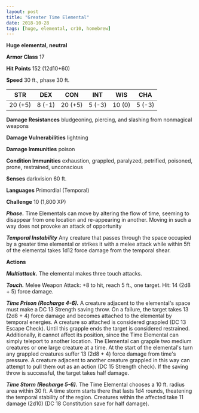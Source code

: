 ```yaml
---
layout: post
title: "Greater Time Elemental"
date: 2018-10-28
tags: [huge, elemental, cr10, homebrew]
---
```


**Huge elemental, neutral**

**Armor Class** 17

**Hit Points** 152 (12d10+60)

**Speed** 30 ft., phase 30 ft.

|   STR   |   DEX   |   CON   |   INT   |   WIS   |   CHA   |
|:-----:|:-----:|:-----:|:-----:|:-----:|:-----:|
| 20 (+5) | 8 (-1) | 20 (+5) | 5 (-3) | 10 (0) | 5 (-3) |

**Damage Resistances** bludgeoning, piercing, and slashing from nonmagical weapons

**Damage Vulnerabilities** lightning

**Damage Immunities** poison

**Condition Immunities** exhaustion, grappled, paralyzed, petrified, poisoned, prone, restrained, unconscious

**Senses** darkvision 60 ft.

**Languages** Primordial (Temporal)

**Challenge** 10 (1,800 XP)

***Phase.*** Time Elementals can move by altering the flow of time, seeming to disappear from one location and re-appearing in another.  Moving in such a way does not provoke an attack of opportunity

***Temporal Instability*** Any creature that passes through the space occupied by a greater time elemental or strikes it with a melee attack while within 5ft of the elemental takes 1d12 force damage from the temporal shear.

**Actions**

***Multiattack.*** The elemental makes three touch attacks.

***Touch.*** Melee Weapon Attack: +8 to hit, reach 5 ft., one target. Hit: 14 (2d8 + 5) force damage.

***Time Prison (Recharge 4-6).*** A creature adjacent to the elemental's space must make a DC 13 Strength saving throw. On a failure, the target takes 13 (2d8 + 4) force damage and becomes attached to the elemental by temporal energies.  A creature so attached is considered grappled (DC 13 Escape Check).  Until this grapple ends the target is considered restrained.  Additionally, it cannot affect its position, since the Time Elemental can simply teleport to another location.  The Elemental can grapple two medium creatures or one large creature at a time.  At the start of the elemental's turn any grappled creatures suffer 13 (2d8 + 4) force damage from time's pressure.  A creature adjacent to another creature grappled in this way can attempt to pull them out as an action (DC 15 Strength check).  If the saving throw is successful, the target takes half damage.

***Time Storm (Recharge 5-6).*** The Time Elemental chooses a 10 ft. radius area within 30 ft.  A time storm starts there that lasts 1d4 rounds, theatening the temporal stability of the region.  Creatures within the affected take 11 damage (2d10) (DC 18 Constitution save for half damage).